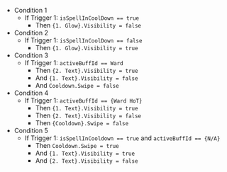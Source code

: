 - Condition 1
  - If Trigger 1: `isSpellInCoolDown == true`
    - Then `{1. Glow}.Visibility = false`
- Condition 2
  - If Trigger 1: `isSpellInCoolDown == false`
    - Then `{1. Glow}.Visibility = true`
- Condition 3
  - If Trigger 1: `activeBuffId == Ward`
    - Then `{2. Text}.Visibility = true`
    - And `{1. Text}.Visibility = false`
    - And `Cooldown.Swipe = false`
- Condition 4
  - If Trigger 1: `activeBuffId == {Ward HoT}`
    - Then `{1. Text}.Visibility = true`
    - Then `{2. Text}.Visibility = false`
    - Then `{Cooldown}.Swipe = false`
- Condition 5
  - If Trigger 1: `isSpellInCooldown == true` and `activeBuffId == {N/A}`
    - Then `Cooldown.Swipe = true`
    - And `{1. Text}.Visibility = true`
    - And `{2. Text}.Visibility = false`
